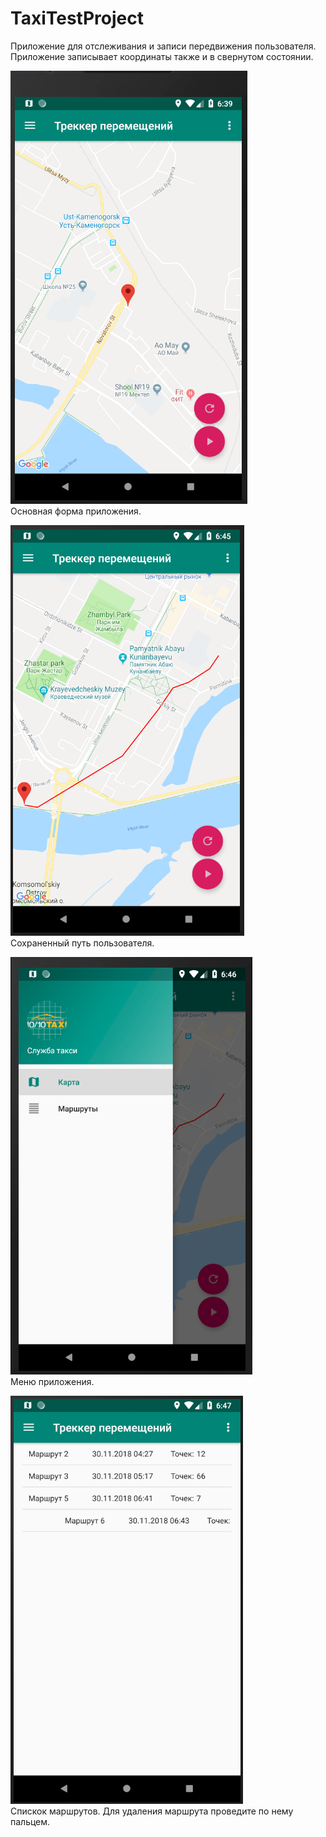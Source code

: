 # TaxiTestProject
Приложение для отслеживания и записи передвижения пользователя. Приложение записывает координаты также и в свернутом состоянии.
<br />

![Основная форма](/screenshots/1.PNG?raw=true "Основная форма")<br />
Основная форма приложения.

![Сохраненный путь пользователя](/screenshots/2.PNG?raw=true "Сохраненный путь пользователя")<br />
Сохраненный путь пользователя.

![Меню приложения](/screenshots/3.PNG?raw=true "Меню приложения")<br />
Меню приложения.

![Спискок маршрутов](/screenshots/4.png?raw=true "Спискок маршрутов")<br />
Спискок маршрутов. Для удаления маршрута проведите по нему пальцем.
